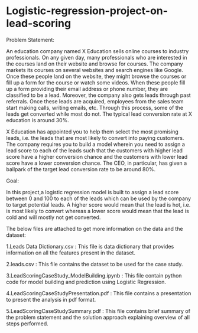 # Logistic-regression-project-on-lead-scoring

Problem Statement:

An education company named X Education sells online courses to industry professionals. On any given day, many professionals who are interested in the courses land on their website and browse for courses. The company markets its courses on several websites and search engines like Google. Once these people land on the website, they might browse the courses or fill up a form for the course or watch some videos. When these people fill up a form providing their email address or phone number, they are classified to be a lead. Moreover, the company also gets leads through past referrals. Once these leads are acquired, employees from the sales team start making calls, writing emails, etc. Through this process, some of the leads get converted while most do not. The typical lead conversion rate at X education is around 30%. 

X Education has appointed you to help them select the most promising leads, i.e. the leads that are most likely to convert into paying customers. The company requires you to build a model wherein you need to assign a lead score to each of the leads such that the customers with higher lead score have a higher conversion chance and the customers with lower lead score have a lower conversion chance. The CEO, in particular, has given a ballpark of the target lead conversion rate to be around 80%.

Goal:

In this project,a logistic regression model is built to assign a lead score between 0 and 100 to each of the leads which can be used by the company to target potential leads. A higher score would mean that the lead is hot, i.e. is most likely to convert whereas a lower score would mean that the lead is cold and will mostly not get converted.

The below files are attached to get more information on the data and the dataset:

1.Leads Data Dictionary.csv : This file is data dictionary that provides information on all the features present in the dataset.

2.leads.csv : This file contains the dataset to be used for the case study.

3.LeadScoringCaseStudy_ModelBuilding.ipynb : This file contain python code for model building and prediction using Logistic Regression.

4.LeadScoringCaseStudyPresentation.pdf : This file contains a presentation to present the analysis in pdf format.

5.LeadScoringCaseStudySummary.pdf :  This file contains brief summary of the problem statement and the solution approach explaining overview of all steps performed.
